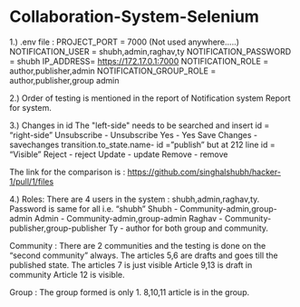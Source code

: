 # Collaboration-System-Selenium

1.) .env file : 
PROJECT_PORT = 7000 (Not used anywhere.....)
NOTIFICATION_USER = shubh,admin,raghav,ty
NOTIFICATION_PASSWORD = shubh
IP_ADDRESS= https://172.17.0.1:7000
NOTIFICATION_ROLE = author,publisher,admin
NOTIFICATION_GROUP_ROLE = author,publisher,group admin


2.) Order of testing is mentioned in the report of Notification system Report for system.

3.) Changes in id
The "left-side" needs to be searched and insert id = “right-side” 
Unsubscribe - Unsubscribe
Yes - Yes
Save Changes - savechanges
transition.to_state.name- id =”publish” but at 212 line id = “Visible”
Reject - reject
Update - update
Remove - remove

The link for the comparison is : https://github.com/singhalshubh/hacker-1/pull/1/files

4.) Roles: 
There are 4 users in the system : shubh,admin,raghav,ty.
Password is same for all i.e. “shubh”
Shubh - Community-admin,group-admin
Admin - Community-admin,group-admin
Raghav - Community-publisher,group-publisher
Ty - author for both group and community.

Community : 
There are 2 communities and the testing is done on the “second community” always.
The articles 5,6 are drafts and goes till the published state.
The articles 7 is just visible
Article 9,13 is draft in community
Article 12 is visible.

Group : 
The group formed is only 1.
8,10,11 article is in the group.


